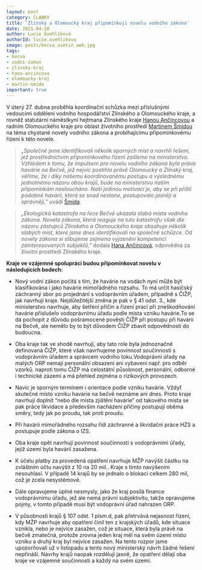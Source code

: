 ```yaml
---
layout: post
category: CLANKY
title: 'Zlínský a Olomoucký kraj připomínkují novelu vodního zákona'
date: 2021-04-28
author: Lucie Švehlíková
authorId: lucie.svehlikova
image: posts/becva_vsetin_web.jpg
tags: 
- becva
- vodni-zakon
- zlinsky-kraj
- hana-ancincova
- olomoucky-kraj
- martin-smida
important: true
---
```


V úterý 27. dubna proběhla koordinační schůzka mezi příslušnými vedoucími oddělení vodního hospodářství Zlínského a Olomouckého kraje, a rovněž statutární náměstkyní hejtmana Zlínského kraje [Hanou Ančincovou](https://zlinsky.pirati.cz/lide/hana-ancincova/) a radním Olomouckého kraje pro oblast životního prostředí [Martinem Šmídou](https://olomoucky.pirati.cz/lide/martin-smida/) na téma chystané novely vodního zákona a probíhajícímu připomínkovému řízení k této novele.

> *„Společně jsme identifikovali několik sporných míst a navrhli řešení, jež prostřednictvím připomínkového řízení zašleme na ministerstvo. Vzhledem k tomu, že impulsem pro novelu vodního zákona byla práva havárie na Bečvě, jež nejvíc postihla právě Olomoucký a Zlínský kraj, věříme, že i díky našemu koordinovanému postupu a výslednému jednotnému názoru obou krajů, bude na ministerstvu našim připomínkám nasloucháno. Naší jedinou motivací je, aby se při příští podobné havárii, která se snad nestane, postupovalo jasněji a správněji,”* uvádí [Šmída](https://olomoucky.pirati.cz/lide/martin-smida/).
> 

> *„Ekologická katastrofa na řece Bečvě ukázala slabá místa vodního zákona. Novela zákona, která reaguje na tuto katastrofu však dle názoru zástupců Zlínského a Olomouckého kraje obsahuje několik slabých míst, které jsme dnes identifikovali na společné schůzce. Od novely zákona si slibujeme zejmena vyjasnění kompetencí zainteresovaných subjektů,”* dodala [Hana Ančincová](https://zlinsky.pirati.cz/lide/hana-ancincova/), odpovědná za životní prostředí Zlínského kraje.
> 

**Kraje ve vzájemné spolupráci budou připomínkovat novelu v následujících bodech:**

* Nový vodní zákon počítá s tím, že havárie na vodách nyní může být klasifikována i jako havárie mimořádného rozsahu. To má určit hasičský záchranný sbor po projednání s vodoprávním úřadem, případně s ČIŽP, jak navrhují kraje. Nejdůležitější změna je pak v § 41 odst. 3., kde ministerstvo navrhuje, aby šetření příčin a řízení prací při zneškodňování havárie příslušelo vodoprávnímu úřadu podle místa vzniku havárie.To se dá pochopit z důvodu pošramocené pověsti ČIŽP při postupu při havárii na Bečvě, ale nemělo by to být důvodem ČIŽP zbavit odpovědnosti do budoucna.

* Oba kraje tak ve shodě navrhují, aby tato role byla jednoznačně definovaná ČIŽP, které však navrhujeme povinnost součinnosti s vodoprávním úřadem a správcem vodního toku.Vodoprávní úřady na malých ORP nemají personální obsazení ani vybavení např. pro odběr vzorků. naproti tomu ČIŽP má celostátní působnost, personální, odborné i technické zázemí a má přehled zejména o rizikových provozech.

* Navíc je sporným termínem i orientace podle vzniku havárie. Vždyť skutečné místo vzniku havárie na bečvě neznáme ani dnes. Proto kraje navrhují doplnit “nebo dle místa zjištění havárie” od takového místa se pak práce likvidace a především nacházení příčiny postupují oběma směry, tedy jak po proudu, tak proti proudu.

* Při havárii mimořádného rozsahu řídí záchranné a likvidační práce HZS a postupuje podle zákona o IZS.

* Oba kraje opět navrhují povinnost součinnosti s vodoprávními úřady, jejíž území byla havárií zasažena.

* K účelu platby za provedená opatření navrhuje MŽP navýšit částku na zvláštním účtu navýšit z 10 na 20 mil.. Kraje s tímto navýšením nesouhlasí. V případě 14 krajů by se jednalo o blokaci celkem 280 mil, což je zcela nesystémové.

* Dále opravujeme úplné nesmysly, jako že kraj posílá finance vodoprávnímu úřadu, jež ale nemá právní subjektivitu, takže opravujeme pojmy, v tomto případě musí být vodoprávní úřad nahrazen ORP.

* V působnosti krajů § 107 odst. 1 písm.d, pak přetrvává nejasnost řízení, kdy MŽP navrhuje aby opatření činil ten z krajských úřadů, kde situace vznikla, nebo je nejvíce zasažen, což je situace, která byla právě na bečvě zmatečná, protože zrovna jeden kraj měl na svém území místo vzniku a druhý kraj byl nejvíce zasažen. Na tento rozpor jsme upozorňovali už v listopadu a tento nový ministerský návrh žádné řešení nepřináší. Návrhy krajů naopak rozdělují jasně, že opatření dělají oba kraje ve vzájemné součinnosti a každý na svém území.







